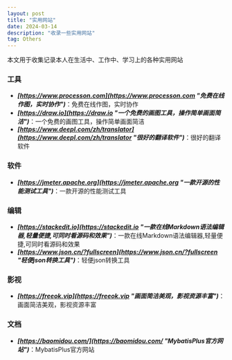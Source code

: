 ```yaml
---
layout: post
title: "实用网站"
date: 2024-03-14 
description: "收录一些实用网站"
tag: Others
---   
```

本文用于收集记录本人在生活中、工作中、学习上的各种实用网站

### 工具

- ***[https://www.processon.com](https://www.processon.com "免费在线作图，实时协作")***：免费在线作图，实时协作
- ***[https://draw.io](https://draw.io "一个免费的画图工具，操作简单画面简洁")***：一个免费的画图工具，操作简单画面简洁
- ***[https://www.deepl.com/zh/translator](https://www.deepl.com/zh/translator "很好的翻译软件")***：很好的翻译软件

### 软件
- ***[https://jmeter.apache.org](https://jmeter.apache.org "一款开源的性能测试工具")***：一款开源的性能测试工具

### 编辑

- ***[https://stackedit.io](https://stackedit.io "一款在线Markdown语法编辑器,轻量便捷,可同时看源码和效果")***：一款在线Markdown语法编辑器,轻量便捷,可同时看源码和效果
- ***[https://www.json.cn/?fullscreen](https://www.json.cn/?fullscreen "轻便json转换工具")***：轻便json转换工具

### 影视

- ***[https://freeok.vip](https://freeok.vip "画面简洁美观，影视资源丰富")***：画面简洁美观，影视资源丰富

### 文档

- ***[https://baomidou.com/](https://baomidou.com/ "MybatisPlus官方网站")***：MybatisPlus官方网站